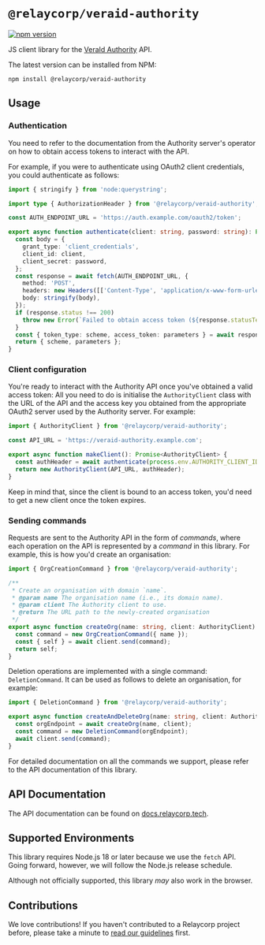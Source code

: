 # `@relaycorp/veraid-authority`

[![npm version](https://badge.fury.io/js/@relaycorp%2Fveraid.svg)](https://www.npmjs.com/package/@relaycorp/veraid)

JS client library for the [VeraId Authority](https://github.com/relaycorp/veraid-authority) API.

The latest version can be installed from NPM:

```shell
npm install @relaycorp/veraid-authority
```

## Usage

### Authentication

You need to refer to the documentation from the Authority server's operator on how to obtain access tokens to interact with the API.

For example, if you were to authenticate using OAuth2 client credentials, you could authenticate as follows:

```ts
import { stringify } from 'node:querystring';

import type { AuthorizationHeader } from '@relaycorp/veraid-authority';

const AUTH_ENDPOINT_URL = 'https://auth.example.com/oauth2/token';

export async function authenticate(client: string, password: string): Promise<AuthorizationHeader> {
  const body = {
    grant_type: 'client_credentials',
    client_id: client,
    client_secret: password,
  };
  const response = await fetch(AUTH_ENDPOINT_URL, {
    method: 'POST',
    headers: new Headers([['Content-Type', 'application/x-www-form-urlencoded']]),
    body: stringify(body),
  });
  if (response.status !== 200)
    throw new Error(`Failed to obtain access token (${response.statusText})`);
  }
  const { token_type: scheme, access_token: parameters } = await response.json();
  return { scheme, parameters };
}
```

### Client configuration

You're ready to interact with the Authority API once you've obtained a valid access token: All you need to do is initialise the `AuthorityClient` class with the URL of the API and the access key you obtained from the appropriate OAuth2 server used by the Authority server. For example:

```ts
import { AuthorityClient } from '@relaycorp/veraid-authority';

const API_URL = 'https://veraid-authority.example.com';

export async function makeClient(): Promise<AuthorityClient> {
  const authHeader = await authenticate(process.env.AUTHORITY_CLIENT_ID, process.env.AUTHORITY_CLIENT_PASSWORD);
  return new AuthorityClient(API_URL, authHeader);
}
```

Keep in mind that, since the client is bound to an access token, you'd need to get a new client once the token expires.

### Sending commands

Requests are sent to the Authority API in the form of _commands_, where each operation on the API is represented by a _command_ in this library. For example, this is how you'd create an organisation:

```ts
import { OrgCreationCommand } from '@relaycorp/veraid-authority';

/**
 * Create an organisation with domain `name`.
 * @param name The organisation name (i.e., its domain name).
 * @param client The Authority client to use.
 * @return The URL path to the newly-created organisation
 */
export async function createOrg(name: string, client: AuthorityClient): Promise<string> {
  const command = new OrgCreationCommand({ name });
  const { self } = await client.send(command);
  return self;
}
```

Deletion operations are implemented with a single command: `DeletionCommand`. It can be used as follows to delete an organisation, for example:

```ts
import { DeletionCommand } from '@relaycorp/veraid-authority';

export async function createAndDeleteOrg(name: string, client: AuthorityClient): Promise<void> {
  const orgEndpoint = await createOrg(name, client);
  const command = new DeletionCommand(orgEndpoint);
  await client.send(command);
}
```

For detailed documentation on all the commands we support, please refer to the API documentation of this library.

## API Documentation

The API documentation can be found on [docs.relaycorp.tech](https://docs.relaycorp.tech/veraid-authority-js/).

## Supported Environments

This library requires Node.js 18 or later because we use the `fetch` API. Going forward, however, we will follow the Node.js release schedule.

Although not officially supported, this library _may_ also work in the browser.

## Contributions

We love contributions! If you haven't contributed to a Relaycorp project before, please take a minute to [read our guidelines](https://github.com/relaycorp/.github/blob/master/CONTRIBUTING.md) first.
